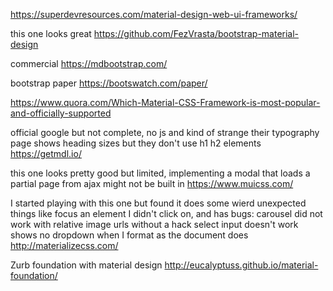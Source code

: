 
https://superdevresources.com/material-design-web-ui-frameworks/


this one looks great
https://github.com/FezVrasta/bootstrap-material-design

commercial
https://mdbootstrap.com/

bootstrap paper
https://bootswatch.com/paper/


https://www.quora.com/Which-Material-CSS-Framework-is-most-popular-and-officially-supported

official google but not complete, no js
and kind of strange their typography page shows heading sizes but they don't use h1 h2 elements
https://getmdl.io/


this one looks pretty good but limited, implementing a modal that loads a partial page from ajax might not be built in
https://www.muicss.com/




I started playing with this one but found it does some wierd unexpected things
like focus an element I didn't click on, and has bugs:
carousel did not work with relative image urls without a hack
select input doesn't work shows no dropdown when I format as the document does
http://materializecss.com/


Zurb foundation with material design
http://eucalyptuss.github.io/material-foundation/